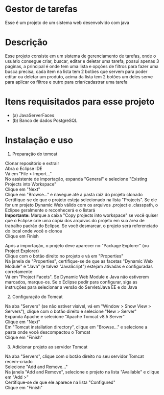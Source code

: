 # Gestor de tarefas
Esse é um projeto de um sistema web desenvolvido com java

# Descrição
Esse projeto consiste em um sistema de gerenciamento de tarefas, onde o usuário consegue criar, buscar, editar e deletar uma tarefa,
possui apenas 3 paginas, a principal é onde tem uma lista e opções de filtros para fazer uma busca precisa, cada item na lista
tem 2 botões que servem para poder editar ou deletar um produto, acima da lista tem 2 botões um deles serve para aplicar os filtros
e outro para criar/cadastrar uma tarefa

# Itens requisitados para esse projeto
- (a) JavaServerFaces
- (b) Banco de dados PostgreSQL

# Instalação e uso
1. Preparação do tomcat

Clonar repositório e extrair <br>
Abra o Eclipse IDE <br>
Vá em "File > Import..." <br>
No assistente de importação, expanda "General" e selecione "Existing Projects into Workspace" <br>
Clique em "Next" <br>
Clique em "Browse..." e navegue até a pasta raiz do projeto clonado <br>
Certifique-se de que o projeto esteja selecionado na lista "Projects". Se ele for um projeto Dynamic Web válido com os arquivos .project e .classpath, o Eclipse geralmente o reconhecerá e o listará <br>
**Importante:** Marque a caixa "Copy projects into workspace" se você quiser que o Eclipse crie uma cópia dos arquivos do projeto em sua área de trabalho padrão do Eclipse. Se você desmarcar, o projeto será referenciado do local onde você o clonou <br>
Clique em Finish <br>

Após a importação, o projeto deve aparecer no "Package Explorer" (ou Project Explorer) <br>
Clique com o botão direito no projeto e vá em "Properties" <br>
Na janela de "Properties", certifique-se de que as facetas "Dynamic Web Module" e "Java" (e talvez "JavaScript") estejam ativadas e configuradas corretamente <br>
Vá em "Project Facets". Se Dynamic Web Module e Java não estiverem marcados, marque-os. Se o Eclipse pedir para configurar, siga as instruções para selecionar a versão do Servlet/Java EE e do Java <br>

2. Configuração do Tomcat

Na aba "Servers" (se não estiver visível, vá em "Window > Show View > Servers"), clique com o botão direito e selecione "New > Server" <br>
Expanda Apache e selecione "Apache Tomcat v8.5 Server" <br>
Clique em "Next" <br>
Em "Tomcat installation directory", clique em "Browse..." e selecione a pasta onde você descompactou o Tomcat <br>
Clique em "Finish" <br>

3. Adicionar projeto ao servidor Tomcat

Na aba "Servers", clique com o botão direito no seu servidor Tomcat recém-criado <br>
Selecione "Add and Remove..." <br>
Na janela "Add and Remove", selecione o projeto  na lista "Available" e clique em "Add >" <br>
Certifique-se de que ele aparece na lista "Configured" <br>
Clique em "Finish" <br>
